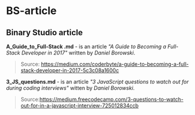 # BS-article
## Binary Studio article

**A_Guide_to_Full-Stack .md** - is an article *"A Guide to Becoming a Full-Stack Developer in 2017"* written by *Daniel Borowski*. 
>Source: https://medium.com/coderbyte/a-guide-to-becoming-a-full-stack-developer-in-2017-5c3c08a1600c

**3_JS_questions.md** - is an article *"3 JavaScript questions to watch out for during coding interviews"* witten by *Daniel Borowski*. 
>Source:https://medium.freecodecamp.com/3-questions-to-watch-out-for-in-a-javascript-interview-725012834ccb 

